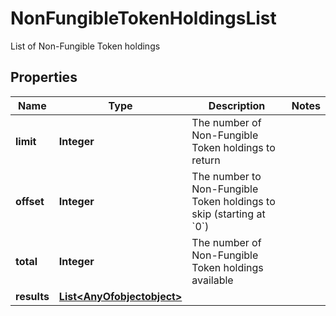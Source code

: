 

# NonFungibleTokenHoldingsList

List of Non-Fungible Token holdings

## Properties

Name | Type | Description | Notes
------------ | ------------- | ------------- | -------------
**limit** | **Integer** | The number of Non-Fungible Token holdings to return | 
**offset** | **Integer** | The number to Non-Fungible Token holdings to skip (starting at &#x60;0&#x60;) | 
**total** | **Integer** | The number of Non-Fungible Token holdings available | 
**results** | [**List&lt;AnyOfobjectobject&gt;**](AnyOfobjectobject.md) |  | 



